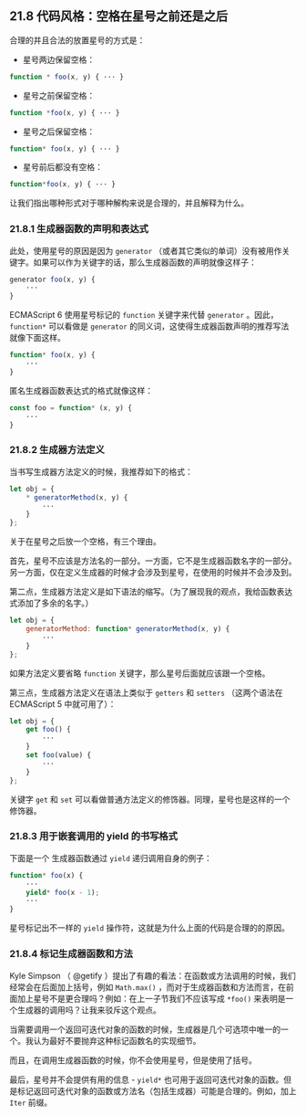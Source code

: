 ## 21.8 代码风格：空格在星号之前还是之后

合理的并且合法的放置星号的方式是：

* 星号两边保留空格：

```js
function * foo(x, y) { ··· }
```

* 星号之前保留空格：

```js
function *foo(x, y) { ··· }
```

* 星号之后保留空格：

```js
function* foo(x, y) { ··· }
```

* 星号前后都没有空格：

```js
function*foo(x, y) { ··· }
```

让我们指出哪种形式对于哪种解构来说是合理的，并且解释为什么。

### 21.8.1 生成器函数的声明和表达式

此处，使用星号的原因是因为 `generator` （或者其它类似的单词）没有被用作关键字。如果可以作为关键字的话，那么生成器函数的声明就像这样子：

```js
generator foo(x, y) {
    ···
}
```

ECMAScript 6 使用星号标记的 `function` 关键字来代替 `generator` 。因此， `function*` 可以看做是 `generator` 的同义词，这使得生成器函数声明的推荐写法就像下面这样。

```js
function* foo(x, y) {
    ···
}
```

匿名生成器函数表达式的格式就像这样：

```js
const foo = function* (x, y) {
    ···
}
```

### 21.8.2 生成器方法定义

当书写生成器方法定义的时候，我推荐如下的格式：

```js
let obj = {
    * generatorMethod(x, y) {
        ···
    }
};
```

关于在星号之后放一个空格，有三个理由。

首先，星号不应该是方法名的一部分。一方面，它不是生成器函数名字的一部分。另一方面，仅在定义生成器的时候才会涉及到星号，在使用的时候并不会涉及到。

第二点，生成器方法定义是如下语法的缩写。（为了展现我的观点，我给函数表达式添加了多余的名字。）

```js
let obj = {
    generatorMethod: function* generatorMethod(x, y) {
        ···
    }
};
```

如果方法定义要省略 `function` 关键字，那么星号后面就应该跟一个空格。

第三点，生成器方法定义在语法上类似于 `getters` 和 `setters` （这两个语法在 ECMAScript 5 中就可用了）：

```js
let obj = {
    get foo() {
        ···
    }
    set foo(value) {
        ···
    }
};
```

关键字 `get` 和 `set` 可以看做普通方法定义的修饰器。同理，星号也是这样的一个修饰器。

### 21.8.3 用于嵌套调用的 yield 的书写格式

下面是一个 生成器函数通过 `yield` 递归调用自身的例子：

```js
function* foo(x) {
    ···
    yield* foo(x - 1);
    ···
}
```

星号标记出不一样的 `yield` 操作符，这就是为什么上面的代码是合理的的原因。

### 21.8.4 标记生成器函数和方法

Kyle Simpson （ @getify ）提出了有趣的看法：在函数或方法调用的时候，我们经常会在后面加上括号，例如 `Math.max()` ，而对于生成器函数和方法而言，在前面加上星号不是更合理吗？例如：在上一子节我们不应该写成 `*foo()` 来表明是一个生成器的调用吗？让我来驳斥这个观点。

当需要调用一个返回可迭代对象的函数的时候，生成器是几个可选项中唯一的一个。我认为最好不要抛弃这种标记函数名的实现细节。

而且，在调用生成器函数的时候，你不会使用星号，但是使用了括号。

最后，星号并不会提供有用的信息 - `yield*` 也可用于返回可迭代对象的函数。但是标记返回可迭代对象的函数或方法名（包括生成器）可能是合理的。例如，加上 `Iter` 前缀。

